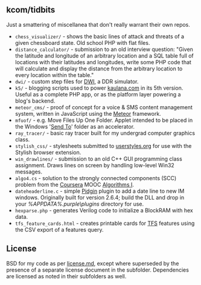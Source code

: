 ## kcom/tidbits

Just a smattering of miscellanea that don't really warrant their own repos.

* `chess_visualizer/` - shows the basic lines of attack and threats of a given
  chessboard state. Old school PHP with flat files.
* `distance_calculator/` - submission to an old interview question:
  "Given the latitude and longitude of an arbitrary location and a SQL table full
  of locations with their latitudes and longitudes, write some PHP code that will
  calculate and display the distance from the arbitrary location to every location
  within the table."
* `dwi/` - custom step files for [DWI](http://dwi.ddruk.com/), a DDR simulator.
* `k5/` - blogging scripts used to power [kaulana.com][1] in its 5th version. Useful
  as a complete PHP app, or as the platform layer powering a blog's backend.
* `meteor_cms/` - proof of concept for a voice & SMS content management system,
  written in JavaScript using the [Meteor](http://meteor.com) framework.
* `mfuof/` - e.g. Move Files Up One Folder. Applet intended to be placed in the
  Windows '[Send To][2]' folder as an accelerator.
* `ray_tracer/` - basic ray tracer built for my undergrad computer graphics class.
* `stylish_css/` - stylesheets submitted to [userstyles.org][3] for use with the
  Stylish browser extension.
* `win_drawlines/` - submission to an old C++ GUI programming class assignment.
  Draws lines on screen by handling low-level Win32 messages.
* `algo4.cs` - solution to the strongly connected components (SCC) problem from
  the [Coursera](http://coursera.org) MOOC [Algorithms I][4].
* `dateheaderline.c` - simple [Pidgin](http://pidgin.im/) plugin to add a date line
  to new IM windows. Originally built for version 2.6.4; build the DLL and drop in
  your _%APPDATA%\.purple\plugins_ directory for use.
* `hexparse.php` - generates Verilog code to initialize a BlockRAM with hex data.
* `tfs_feature_cards.html` - creates printable cards for [TFS][5] features using
  the CSV export of a features query.

## License

BSD for my code as per [license.md][6], except where superseded by the presence of
a separate license document in the subfolder. Dependencies are licensed as noted
in their subfolders as well.

[1]: http://kaulana.com/
[2]: https://support.microsoft.com/en-us/kb/310270
[3]: https://userstyles.org/users/301651
[4]: https://class.coursera.org/algo/class/index
[5]: https://www.visualstudio.com/en-us/products/tfs-overview-vs.aspx
[6]: /license.md
